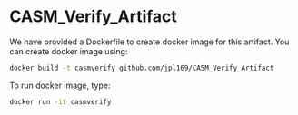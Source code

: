 # CASM_Verify_Artifact

We have provided a Dockerfile to create docker image for this artifact.
You can create docker image using:
```bash
docker build -t casmverify github.com/jpl169/CASM_Verify_Artifact
```

To run docker image, type:
```bash
docker run -it casmverify
```

